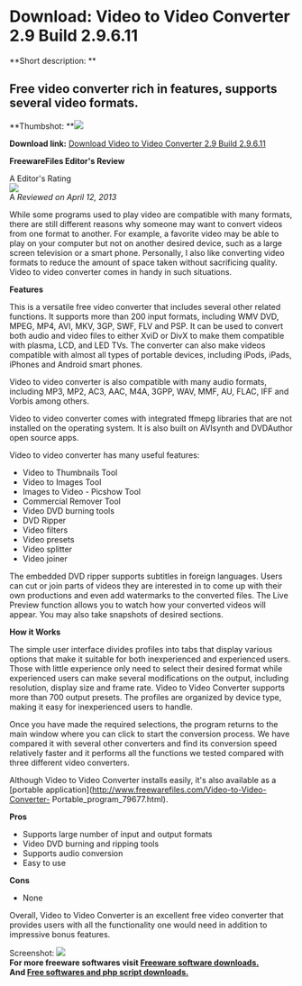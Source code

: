 # Download: Video to Video Converter 2.9 Build 2.9.6.11

**Short description: **

## Free video converter rich in features, supports several video formats.

  
**Thumbshot: **![](http://www.freewarefiles.com/screenshot/vid2vidportable_md.jpg)   
  
**Download link:** [Download Video to Video Converter 2.9 Build 2.9.6.11](http://freesoftwares.boysofts.com/Video-to-Video-Converter_program_79676.html)  
  

**FreewareFiles Editor's Review**  
  

A Editor's Rating  
![](http://www.freewarefiles.com/images/rating/5.gif)  
A _Reviewed on April 12, 2013_  
  
While some programs used to play video are compatible with many formats, there
are still different reasons why someone may want to convert videos from one
format to another. For example, a favorite video may be able to play on your
computer but not on another desired device, such as a large screen television
or a smart phone. Personally, I also like converting video formats to reduce
the amount of space taken without sacrificing quality. Video to video
converter comes in handy in such situations.

**Features**

This is a versatile free video converter that includes several other related
functions. It supports more than 200 input formats, including WMV DVD, MPEG,
MP4, AVI, MKV, 3GP, SWF, FLV and PSP. It can be used to convert both audio and
video files to either XviD or DivX to make them compatible with plasma, LCD,
and LED TVs. The converter can also make videos compatible with almost all
types of portable devices, including iPods, iPads, iPhones and Android smart
phones.

Video to video converter is also compatible with many audio formats, including
MP3, MP2, AC3, AAC, M4A, 3GPP, WAV, MMF, AU, FLAC, IFF and Vorbis among
others.

Video to video converter comes with integrated ffmepg libraries that are not
installed on the operating system. It is also built on AVIsynth and DVDAuthor
open source apps.

Video to video converter has many useful features:

  * Video to Thumbnails Tool 
  * Video to Images Tool 
  * Images to Video - Picshow Tool 
  * Commercial Remover Tool 
  * Video DVD burning tools 
  * DVD Ripper 
  * Video filters 
  * Video presets 
  * Video splitter 
  * Video joiner 

The embedded DVD ripper supports subtitles in foreign languages. Users can cut
or join parts of videos they are interested in to come up with their own
productions and even add watermarks to the converted files. The Live Preview
function allows you to watch how your converted videos will appear. You may
also take snapshots of desired sections.

**How it Works**

The simple user interface divides profiles into tabs that display various
options that make it suitable for both inexperienced and experienced users.
Those with little experience only need to select their desired format while
experienced users can make several modifications on the output, including
resolution, display size and frame rate. Video to Video Converter supports
more than 700 output presets. The profiles are organized by device type,
making it easy for inexperienced users to handle.

Once you have made the required selections, the program returns to the main
window where you can click to start the conversion process. We have compared
it with several other converters and find its conversion speed relatively
faster and it performs all the functions we tested compared with three
different video converters.

Although Video to Video Converter installs easily, it's also available as a
[portable application](http://www.freewarefiles.com/Video-to-Video-Converter-
Portable_program_79677.html).

**Pros**

  * Supports large number of input and output formats 
  * Video DVD burning and ripping tools 
  * Supports audio conversion 
  * Easy to use 

**Cons**

  * None 

Overall, Video to Video Converter is an excellent free video converter that
provides users with all the functionality one would need in addition to
impressive bonus features.

  
  
Screenshot: ![](http://www.freewarefiles.com/screenshot/vid2vidportable.jpg)  
**For more freeware softwares visit [Freeware software downloads.](http://freesoftwares.boysofts.com/)**   
**And [Free softwares and php script downloads.](http://www.boysofts.com/)**

